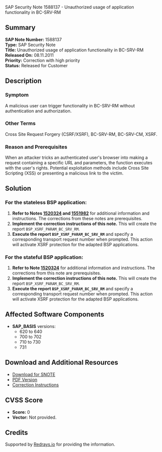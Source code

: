 SAP Security Note 1588137 - Unauthorized usage of application functionality in BC-SRV-RM

## Summary

**SAP Note Number:** 1588137  
**Type:** SAP Security Note  
**Title:** Unauthorized usage of application functionality in BC-SRV-RM  
**Released On:** 08.11.2011  
**Priority:** Correction with high priority  
**Status:** Released for Customer  

## Description

### Symptom
A malicious user can trigger functionality in BC-SRV-RM without authentication and authorization.

### Other Terms
Cross Site Request Forgery (CSRF/XSRF), BC-SRV-RM, BC-SRV-CM, XSRF.

### Reason and Prerequisites
When an attacker tricks an authenticated user's browser into making a request containing a specific URL and parameters, the function executes with the user's rights. Potential exploitation methods include Cross Site Scripting (XSS) or presenting a malicious link to the victim.

## Solution

### For the stateless BSP application:

1. **Refer to Notes [1520324](https://me.sap.com/notes/1520324) and [1551982](https://me.sap.com/notes/1551982)** for additional information and instructions. The corrections from these notes are prerequisites.
2. **Implement the correction instructions of this note.** This will create the report `BSP_XSRF_PARAM_BC_SRV_RM`.
3. **Execute the report `BSP_XSRF_PARAM_BC_SRV_RM`** and specify a corresponding transport request number when prompted. This action will activate XSRF protection for the adapted BSP applications.

### For the stateful BSP application:

1. **Refer to Note [1520324](https://me.sap.com/notes/1520324)** for additional information and instructions. The corrections from this note are prerequisites.
2. **Implement the correction instructions of this note.** This will create the report `BSP_XSRF_PARAM_BC_SRV_RM`.
3. **Execute the report `BSP_XSRF_PARAM_BC_SRV_RM`** and specify a corresponding transport request number when prompted. This action will activate XSRF protection for the adapted BSP applications.

## Affected Software Components

- **SAP_BASIS** versions:
  - 620 to 640
  - 700 to 702
  - 710 to 730
  - 731

## Download and Additional Resources

- [Download for SNOTE](https://notesdownloads.sap.com/note/0040000009427302017)
- [PDF Version](https://userapps.support.sap.com/sap/support/sfm/notes/print/0001588137?language=en-US&token=45F246E245C55972CD8CC6D514C54E59)
- [Correction Instructions](https://me.sap.com/corrins/0001588137/41)

## CVSS Score

- **Score:** 0  
- **Vector:** Not provided.

## Credits

Supported by [Redrays.io](https://redrays.io) for providing the information.